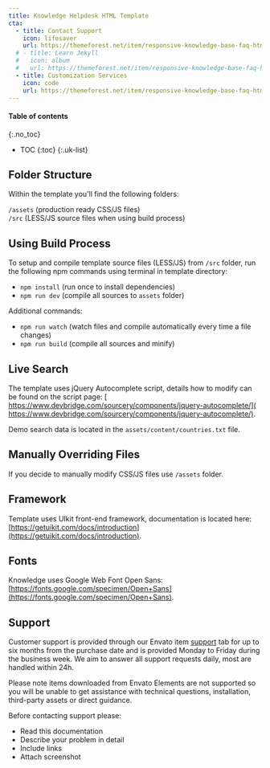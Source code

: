 ```yaml
---
title: Knowledge Helpdesk HTML Template
cta:
  - title: Contact Support
    icon: lifesaver
    url: https://themeforest.net/item/responsive-knowledge-base-faq-html-template/4640819/support
  # - title: Learn Jekyll
  #   icon: album
  #   url: https://themeforest.net/item/responsive-knowledge-base-faq-html-template/4640819/support
  - title: Customization Services
    icon: code
    url: https://themeforest.net/item/responsive-knowledge-base-faq-html-template/4640819/support
---
```


#### Table of contents
{:.no_toc}
* TOC
{:toc}
{:.uk-list}

## Folder Structure
Within the template you'll find the following folders:

`/assets`    (production ready CSS/JS files)  
`/src`       (LESS/JS source files when using build process)  

## Using Build Process
To setup and compile template source files (LESS/JS) from `/src` folder, run the following npm commands using terminal in template directory: 

- `npm install` (run once to install dependencies)  
- `npm run dev` (compile all sources to `assets` folder)  

Additional commands: 

- `npm run watch` (watch files and compile automatically every time a file changes) 
- `npm run build` (compile all sources and minify) 


## Live Search
The template uses jQuery Autocomplete script, details how to modify can be found on the script page:   [​https://www.devbridge.com/sourcery/components/jquery-autocomplete/](​https://www.devbridge.com/sourcery/components/jquery-autocomplete/).

Demo search data is located in the `assets/content/countries.txt` file.

## Manually Overriding Files
If you decide to manually modify CSS/JS files use `/assets` folder.

## Framework
Template uses UIkit front-end framework, documentation is located here: [https://getuikit.com/docs/introduction](https://getuikit.com/docs/introduction).

## Fonts
Knowledge uses Google Web Font Open Sans: [https://fonts.google.com/specimen/Open+Sans](https://fonts.google.com/specimen/Open+Sans).

## Support
Customer support is provided through our Envato item [support](https://themeforest.net/item/responsive-knowledge-base-faq-html-template/4640819/support) tab for up to six months from the purchase date and is provided Monday to Friday during the business week. We aim to answer all support requests daily, most are handled within 24h.

Please note items downloaded from Envato Elements are not supported so you will be unable to get assistance with technical questions, installation, third-party assets or direct guidance.

Before contacting support please:

- Read this documentation
- Describe your problem in detail
- Include links
- Attach screenshot